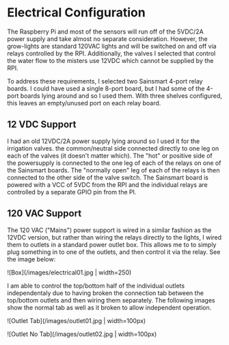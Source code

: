 # Electrical Configuration

The Raspberry Pi and most of the sensors will run off of the 5VDC/2A power supply and take almost no separate consideration. However, the grow-lights are standard 120VAC lights and will be switched on and off via relays controlled by the RPI. Additionally, the valves I selected that control the water flow to the misters use 12VDC which cannot be supplied by the RPI. 

To address these requirements, I selected two Sainsmart 4-port relay boards. I could have used a single 8-port board, but I had some of the 4-port boards lying around and so I used them. With three shelves configured, this leaves an empty/unused port on each relay board.

## 12 VDC Support

I had an old 12VDC/2A power supply lying around so I used it for the irrigation valves. the common/neutral side connected directly to one leg on each of the valves (it doesn't matter which). The "hot" or positive side of the powersupply is connected to the one leg of each of the relays on one of the Sainsmart boards. The "normally open" leg of each of the relays is then connected to the other side of the valve switch. The Sainsmart board is powered with a VCC of 5VDC from the RPI and the individual relays are controlled by a separate GPIO pin from the PI.

## 120 VAC Support

The 120 VAC ("Mains") power support is wired in a similar fashion as the 12VDC version, but rather than wiring the relays directly to the lights, I wired them to outlets in a standard power outlet box. This allows me to to simply plug something in to one of the outlets, and then control it via the relay. See the image below:

![Box](/images/electrical01.jpg | width=250)

I am able to control the top/bottom half of the individual outlets independentaly due to having broken the connection tab between the top/bottom outlets and then wiring them separately. The following images show the normal tab as well as it broken to allow independent operation.

![Outlet Tab](/images/outlet01.jpg | width=100px)

![Outlet No Tab](/images/outlet02.jpg | width=100px)
